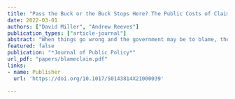 ```yaml
---
title: "Pass the Buck or the Buck Stops Here? The Public Costs of Claiming and Deflecting Blame in Managing Crises"
date: 2022-03-01
authors: ["David Miller", "Andrew Reeves"]
publication_types: ["article-journal"]
abstract: "When things go wrong and the government may be to blame, the public reputations of elected executives are vulnerable. Because attribution of responsibility is often not straightforward, elected executives can influence citizens’ evaluations of their performance by means of presentational strategies, or explanatory frames which describe their own roles in the management of the crisis. We examine the effectiveness of two ubiquitous presentational strategies: blame claiming, where the executive accepts responsibility, and blame deflecting, where the executive shifts blame to others (especially bureaucrats). Using survey experiments incorporating stylized and real-world stimuli, we find that blame claiming is more effective than blame deflecting at managing public support in the aftermath of a crisis. In investigating the underlying mechanism, we find that blame claiming creates more favorable views of an executive’s character valence. While elected executives are better off avoiding crises, we find that when they occur, “stopping the buck” is a superior strategy to deflecting blame."
featured: false
publication: "*Journal of Public Policy*"
url_pdf: "papers/blameclaim.pdf"
links:
- name: Publisher
  url: 'https://doi.org/10.1017/S0143814X21000039'

---
```


